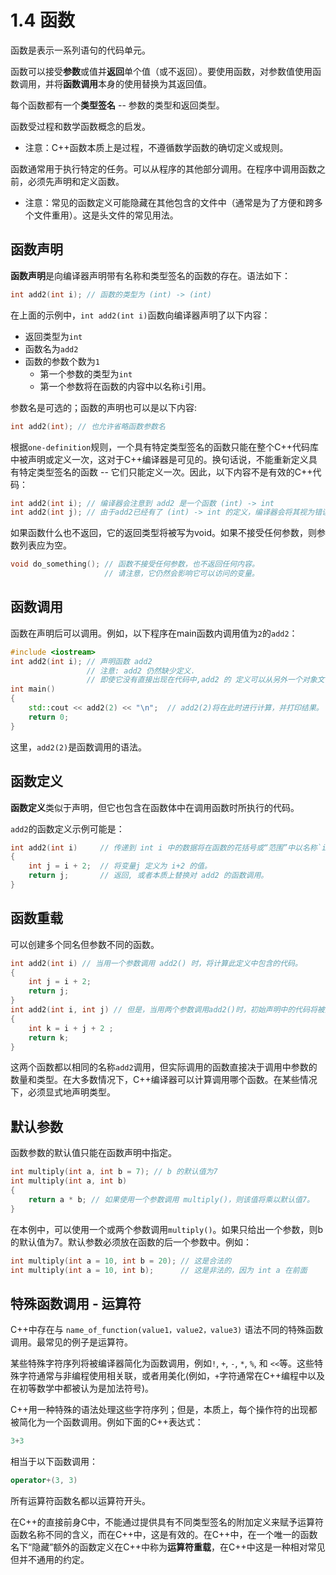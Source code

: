 # 1.4 函数

函数是表示一系列语句的代码单元。

函数可以接受**参数**或值并**返回**单个值（或不返回）。要使用函数，对参数值使用函数调用，并将**函数调用**本身的使用替换为其返回值。

每个函数都有一个**类型签名** -- 参数的类型和返回类型。

函数受过程和数学函数概念的启发。

- 注意：C++函数本质上是过程，不遵循数学函数的确切定义或规则。

函数通常用于执行特定的任务。可以从程序的其他部分调用。在程序中调用函数之前，必须先声明和定义函数。

- 注意：常见的函数定义可能隐藏在其他包含的文件中（通常是为了方便和跨多个文件重用）。这是头文件的常见用法。

## 函数声明

**函数声明**是向编译器声明带有名称和类型签名的函数的存在。语法如下：

```cpp
int add2(int i); // 函数的类型为 (int) -> (int)
```

在上面的示例中，`int add2(int i)`函数向编译器声明了以下内容：

- 返回类型为`int`
- 函数名为`add2`
- 函数的参数个数为`1`
  - 第一个参数的类型为`int`
  - 第一个参数将在函数的内容中以名称`i`引用。

参数名是可选的；函数的声明也可以是以下内容:

```cpp
int add2(int); // 也允许省略函数参数名
```

根据`one-definition`规则，一个具有特定类型签名的函数只能在整个C++代码库中被声明或定义一次，这对于C++编译器是可见的。换句话说，不能重新定义具有特定类型签名的函数 -- 它们只能定义一次。因此，以下内容不是有效的C++代码：

```cpp
int add2(int i); // 编译器会注意到 add2 是一个函数 (int) -> int
int add2(int j); // 由于add2已经有了 (int) -> int 的定义，编译器会将其视为错误。
```

如果函数什么也不返回，它的返回类型将被写为void。如果不接受任何参数，则参数列表应为空。

```cpp
void do_something(); // 函数不接受任何参数，也不返回任何内容。
                     // 请注意，它仍然会影响它可以访问的变量。
```

## 函数调用

函数在声明后可以调用。例如，以下程序在main函数内调用值为`2`的`add2`：

```cpp
#include <iostream>
int add2(int i); // 声明函数 add2
                 // 注意: add2 仍然缺少定义.
                 // 即使它没有直接出现在代码中,add2 的 定义可以从另外一个对象文件链接进来。
int main()
{
    std::cout << add2(2) << "\n";  // add2(2)将在此时进行计算，并打印结果。
    return 0;
}
```

这里，`add2(2)`是函数调用的语法。

## 函数定义

**函数定义**类似于声明，但它也包含在函数体中在调用函数时所执行的代码。

`add2`的函数定义示例可能是：

```cpp
int add2(int i)     // 传递到 int i 中的数据将在函数的花括号或“范围”中以名称`i`引用。
{
    int j = i + 2;  // 将变量j 定义为 i+2 的值。
    return j;       // 返回, 或者本质上替换对 add2 的函数调用。
}
```

## 函数重载

可以创建多个同名但参数不同的函数。

```cpp
int add2(int i) // 当用一个参数调用 add2() 时，将计算此定义中包含的代码。
{
    int j = i + 2;
    return j;
}
int add2(int i, int j) // 但是，当用两个参数调用add2()时，初始声明中的代码将被重载，而将计算此声明中的代码。
{
    int k = i + j + 2 ;
    return k;
}
```

这两个函数都以相同的名称`add2`调用，但实际调用的函数直接决于调用中参数的数量和类型。在大多数情况下，C++编译器可以计算调用哪个函数。在某些情况下，必须显式地声明类型。

## 默认参数

函数参数的默认值只能在函数声明中指定。

```cpp
int multiply(int a, int b = 7); // b 的默认值为7
int multiply(int a, int b)
{
    return a * b; // 如果使用一个参数调用 multiply()，则该值将乘以默认值7。
}
```

在本例中，可以使用一个或两个参数调用`multiply()`。如果只给出一个参数，则b的默认值为7。默认参数必须放在函数的后一个参数中。例如：

```cpp
int multiply(int a = 10, int b = 20); // 这是合法的
int multiply(int a = 10, int b);      // 这是非法的，因为 int a 在前面
```

## 特殊函数调用 - 运算符

C++中存在与 `name_of_function(value1，value2，value3)` 语法不同的特殊函数调用。最常见的例子是运算符。

某些特殊字符序列将被编译器简化为函数调用，例如`!`, `+`, `-`, `*`, `%`, 和 `<<`等。这些特殊字符通常与非编程使用相关联，或者用美化(例如，`+`字符通常在C++编程中以及在初等数学中都被认为是加法符号)。

C++用一种特殊的语法处理这些字符序列；但是，本质上，每个操作符的出现都被简化为一个函数调用。例如下面的C++表达式：

```cpp
3+3
```

相当于以下函数调用：

```cpp
operator+(3, 3)
```

所有运算符函数名都以运算符开头。

在C++的直接前身C中，不能通过提供具有不同类型签名的附加定义来赋予运算符函数名称不同的含义，而在C++中，这是有效的。在C++中，在一个唯一的函数名下“隐藏”额外的函数定义在C++中称为**运算符重载**，在C++中这是一种相对常见但并不通用的约定。